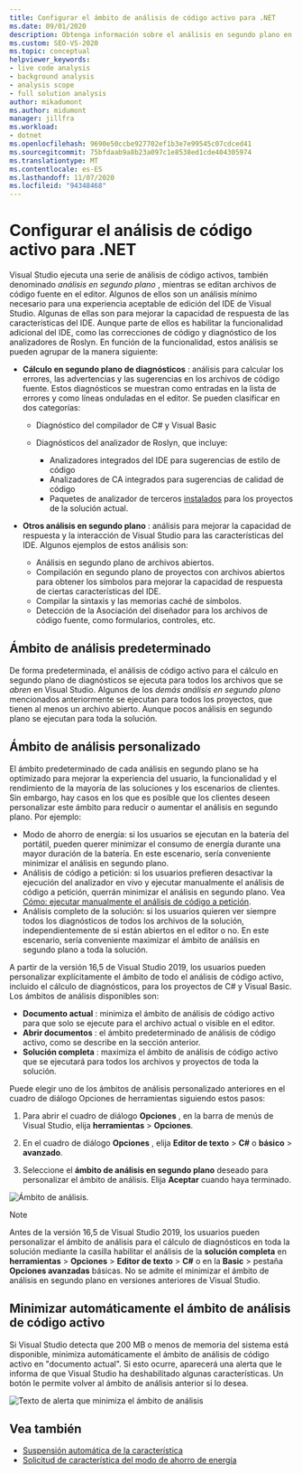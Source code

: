 ```yaml
---
title: Configurar el ámbito de análisis de código activo para .NET
ms.date: 09/01/2020
description: Obtenga información sobre el análisis en segundo plano en Visual Studio. Vea cómo limitar el análisis al documento visible, a todos los documentos abiertos o a todos los archivos y proyectos.
ms.custom: SEO-VS-2020
ms.topic: conceptual
helpviewer_keywords:
- live code analysis
- background analysis
- analysis scope
- full solution analysis
author: mikadumont
ms.author: midumont
manager: jillfra
ms.workload:
- dotnet
ms.openlocfilehash: 9690e50ccbe927702ef1b3e7e99545c07cdced41
ms.sourcegitcommit: 75bfdaab9a8b23a097c1e8538ed1cde404305974
ms.translationtype: MT
ms.contentlocale: es-ES
ms.lasthandoff: 11/07/2020
ms.locfileid: "94348468"
---
```

# <a name="configure-live-code-analysis-for-net"></a>Configurar el análisis de código activo para .NET

Visual Studio ejecuta una serie de análisis de código activos, también denominado *análisis en segundo plano* , mientras se editan archivos de código fuente en el editor. Algunos de ellos son un análisis mínimo necesario para una experiencia aceptable de edición del IDE de Visual Studio. Algunas de ellas son para mejorar la capacidad de respuesta de las características del IDE. Aunque parte de ellos es habilitar la funcionalidad adicional del IDE, como las correcciones de código y diagnóstico de los analizadores de Roslyn. En función de la funcionalidad, estos análisis se pueden agrupar de la manera siguiente:

- **Cálculo en segundo plano de diagnósticos** : análisis para calcular los errores, las advertencias y las sugerencias en los archivos de código fuente. Estos diagnósticos se muestran como entradas en la lista de errores y como líneas onduladas en el editor. Se pueden clasificar en dos categorías:
  - Diagnóstico del compilador de C# y Visual Basic
  - Diagnósticos del analizador de Roslyn, que incluye:

    - Analizadores integrados del IDE para sugerencias de estilo de código
    - Analizadores de CA integrados para sugerencias de calidad de código
    - Paquetes de analizador de terceros [instalados](./install-roslyn-analyzers.md) para los proyectos de la solución actual.

- **Otros análisis en segundo plano** : análisis para mejorar la capacidad de respuesta y la interacción de Visual Studio para las características del IDE. Algunos ejemplos de estos análisis son:
  - Análisis en segundo plano de archivos abiertos.
  - Compilación en segundo plano de proyectos con archivos abiertos para obtener los símbolos para mejorar la capacidad de respuesta de ciertas características del IDE.
  - Compilar la sintaxis y las memorias caché de símbolos.
  - Detección de la Asociación del diseñador para los archivos de código fuente, como formularios, controles, etc.

## <a name="default-analysis-scope"></a>Ámbito de análisis predeterminado

De forma predeterminada, el análisis de código activo para el cálculo en segundo plano de diagnósticos se ejecuta para todos los archivos que se _abren_ en Visual Studio. Algunos de los _demás análisis en segundo plano_ mencionados anteriormente se ejecutan para todos los proyectos, que tienen al menos un archivo abierto. Aunque pocos análisis en segundo plano se ejecutan para toda la solución.

## <a name="custom-analysis-scope"></a>Ámbito de análisis personalizado

El ámbito predeterminado de cada análisis en segundo plano se ha optimizado para mejorar la experiencia del usuario, la funcionalidad y el rendimiento de la mayoría de las soluciones y los escenarios de clientes. Sin embargo, hay casos en los que es posible que los clientes deseen personalizar este ámbito para reducir o aumentar el análisis en segundo plano. Por ejemplo:

- Modo de ahorro de energía: si los usuarios se ejecutan en la batería del portátil, pueden querer minimizar el consumo de energía durante una mayor duración de la batería. En este escenario, sería conveniente minimizar el análisis en segundo plano.
- Análisis de código a petición: si los usuarios prefieren desactivar la ejecución del analizador en vivo y ejecutar manualmente el análisis de código a petición, querrán minimizar el análisis en segundo plano. Vea [Cómo: ejecutar manualmente el análisis de código a petición](./how-to-run-code-analysis-manually-for-managed-code.md).
- Análisis completo de la solución: si los usuarios quieren ver siempre todos los diagnósticos de todos los archivos de la solución, independientemente de si están abiertos en el editor o no. En este escenario, sería conveniente maximizar el ámbito de análisis en segundo plano a toda la solución.

A partir de la versión 16,5 de Visual Studio 2019, los usuarios pueden personalizar explícitamente el ámbito de todo el análisis de código activo, incluido el cálculo de diagnósticos, para los proyectos de C# y Visual Basic. Los ámbitos de análisis disponibles son:

- **Documento actual** : minimiza el ámbito de análisis de código activo para que solo se ejecute para el archivo actual o visible en el editor.
- **Abrir documentos** : el ámbito predeterminado de análisis de código activo, como se describe en la sección anterior.
- **Solución completa** : maximiza el ámbito de análisis de código activo que se ejecutará para todos los archivos y proyectos de toda la solución.

Puede elegir uno de los ámbitos de análisis personalizado anteriores en el cuadro de diálogo Opciones de herramientas siguiendo estos pasos:

1. Para abrir el cuadro de diálogo **Opciones** , en la barra de menús de Visual Studio, elija **herramientas**  >  **Opciones**.

2. En el cuadro de diálogo **Opciones** , elija **Editor de texto**  >  **C#** o **básico**  >  **avanzado**.

3. Seleccione el **ámbito de análisis en segundo plano** deseado para personalizar el ámbito de análisis. Elija **Aceptar** cuando haya terminado.

![Ámbito de análisis.](./media/background-analysis-scope.png)

> [!NOTE]
> Antes de la versión 16,5 de Visual Studio 2019, los usuarios pueden personalizar el ámbito de análisis para el cálculo de diagnósticos en toda la solución mediante la casilla habilitar el análisis de la **solución completa** en **herramientas**  >  **Opciones**  >  **Editor de texto**  >  **C#** o en la **Basic**  >  pestaña **Opciones avanzadas** básicas. No se admite el minimizar el ámbito de análisis en segundo plano en versiones anteriores de Visual Studio.

## <a name="automatically-minimize-live-code-analysis-scope"></a>Minimizar automáticamente el ámbito de análisis de código activo

Si Visual Studio detecta que 200 MB o menos de memoria del sistema está disponible, minimiza automáticamente el ámbito de análisis de código activo en "documento actual". Si esto ocurre, aparecerá una alerta que le informa de que Visual Studio ha deshabilitado algunas características. Un botón le permite volver al ámbito de análisis anterior si lo desea.

![Texto de alerta que minimiza el ámbito de análisis](./media/fsa_alert.png)

## <a name="see-also"></a>Vea también

- [Suspensión automática de la característica](./automatic-feature-suspension.md)
- [Solicitud de característica del modo de ahorro de energía](https://github.com/dotnet/roslyn/issues/38429)
